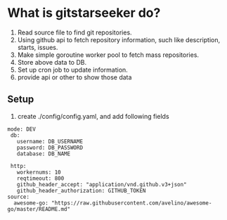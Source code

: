 # What is gitstarseeker do?

1. Read source file to find git repositories.
2. Using github api to fetch repository information, such like description, starts, issues.
3. Make simple goroutine worker pool to fetch mass repositories.
4. Store above data to DB.
5. Set up cron job to update information.
6. provide api or other to show those data





## Setup

1. create ./config/config.yaml, and add following fields
```
mode: DEV
 db:
   username: DB_USERNAME
   password: DB_PASSWORD
   database: DB_NAME

 http:
   workernums: 10
   reqtimeout: 800
   github_header_accept: "application/vnd.github.v3+json"
   github_header_authorization: GITHUB_TOKEN
source:
  awesome-go: "https://raw.githubusercontent.com/avelino/awesome-go/master/README.md"
```
